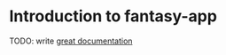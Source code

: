 # Introduction to fantasy-app

TODO: write [great documentation](http://jacobian.org/writing/what-to-write/)
